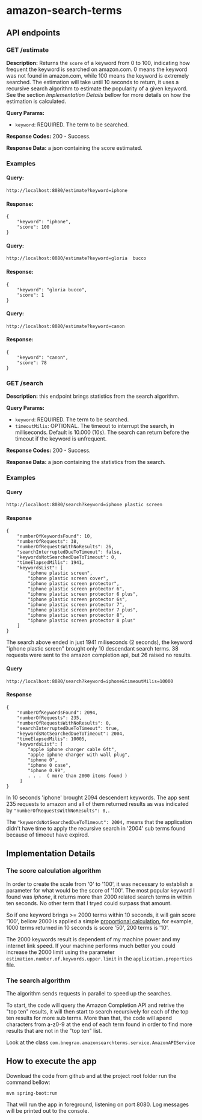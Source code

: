 # amazon-search-terms

## API endpoints

### GET /estimate
**Description:** Returns the `score` of a keyword from 0 to 100, indicating how frequent the keyword is searched on amazon.com. 0 means the keyword was not found in amazon.com, while 100 means the keyword is extremely searched. The estimation will take until 10 seconds to return, it uses a recursive search algorithm to estimate the popularity of a given keyword. See the section *Implementation Details* bellow for more details on how the estimation is calculated.

**Query Params:**   
* `keyword`: REQUIRED. The term to be searched. 

**Response Codes:** 200 - Success.    

**Response Data:** a json containing the score estimated.  

### Examples

#### Query:

`http://localhost:8080/estimate?keyword=iphone`

#### Response:
```
{
    "keyword": "iphone",
    "score": 100
}
```
#### Query:

`http://localhost:8080/estimate?keyword=gloria  bucco`

#### Response:
```
{
    "keyword": "gloria bucco",
    "score": 1
}
```

#### Query:

`http://localhost:8080/estimate?keyword=canon`

#### Response:
```
{
    "keyword": "canon",
    "score": 78
}
```

### GET /search
**Description:** this endpoint brings statistics from the search algorithm. 

**Query Params:**   
* `keyword`: REQUIRED. The term to be searched.  
* `timeoutMilis`: OPTIONAL. The timeout to interrupt the search, in milliseconds. Default is 10.000 (10s). The search can return before the timeout if the keyword is unfrequent.  

**Response Codes:** 200 - Success.    

**Response Data:** a json containing the statistics from the search.

### Examples

#### Query

`http://localhost:8080/search?keyword=iphone plastic screen`

#### Response

```
{
    "numberOfKeywordsFound": 10,
    "numberOfRequests": 38,
    "numberOfRequestsWithNoResults": 26,
    "searchInterruptedDueToTimeout": false,
    "keywordsNotSearchedDueToTimeout": 0,
    "timeElapsedMilis": 1941,
    "keywordsList": [
        "iphone plastic screen",
        "iphone plastic screen cover",
        "iphone plastic screen protector",
        "iphone plastic screen protector 6",
        "iphone plastic screen protector 6 plus",
        "iphone plastic screen protector 6s",
        "iphone plastic screen protector 7",
        "iphone plastic screen protector 7 plus",
        "iphone plastic screen protector 8",
        "iphone plastic screen protector 8 plus"
    ]
}
```

The search above ended in just 1941 miliseconds (2 seconds), the keyword "iphone plastic screen" brought only 10 descendant search terms. 38 requests were sent to the amazon completion api, but 26 raised no results.

#### Query

`http://localhost:8080/search?keyword=iphone&timeoutMilis=10000`

#### Response

```
{
    "numberOfKeywordsFound": 2094,
    "numberOfRequests": 235,
    "numberOfRequestsWithNoResults": 0,
    "searchInterruptedDueToTimeout": true,
    "keywordsNotSearchedDueToTimeout": 2004,
    "timeElapsedMilis": 10005,
    "keywordsList": [
        "apple iphone charger cable 6ft",
        "apple iphone charger with wall plug",
        "iphone 0",
        "iphone 0 case",
        "iphone 0.99",
        . . .  ( more than 2000 items found )
     ]
}
```` 

In 10 seconds 'iphone' brought 2094 descendent keywords. The app sent 235 requests to amazon and all of them returned results as was indicated by `"numberOfRequestsWithNoResults": 0,`.  

The `"keywordsNotSearchedDueToTimeout": 2004,` means that the application didn't have time to apply the recursive search in '2004' sub terms found because of timeout have expired.  

## Implementation Details

### The score calculation algorithm

In order to create the scale from '0' to '100', it was necessary to establish a parameter for what would be the score of '100'. The most popular keyword I found was *iphone*, it returns more than 2000 related search terms in within ten seconds. No other term that I tryed could surpass that amount.

So if one keyword brings >= 2000 terms within 10 seconds, it will gain score '100', bellow 2000 is applied a simple [proportional calculation](http://www.math.com/school/subject1/lessons/S1U2L2DP.html), for example, 1000 terms returned in 10 seconds is score '50', 200 terms is '10'.

The 2000 keywords result is dependent of my machine power and my internet link speed. If your machine performs much better you could increase the 2000 limit using the parameter `estimation.number.of.keywords.upper.limit` in the `application.properties` file.


### The search algorithm

The algorithm sends requests in parallel to speed up the searches. 

To start, the code will query the Amazon Completion API and retrive the "top ten" results, it will then start to search recursively for each of the top ten results for more sub terms. More than that, the code will apend characters from a-z0-9 at the end of each term found in order to find more results that are not in the "top ten" list. 

Look at the class `com.bnegrao.amazonsearchterms.service.AmazonAPIService`


## How to execute the app
Download the code from github and at the project root folder run the command bellow:

    mvn spring-boot:run

That will run the app in foreground, listening on port 8080. Log messages will be printed out to the console.
